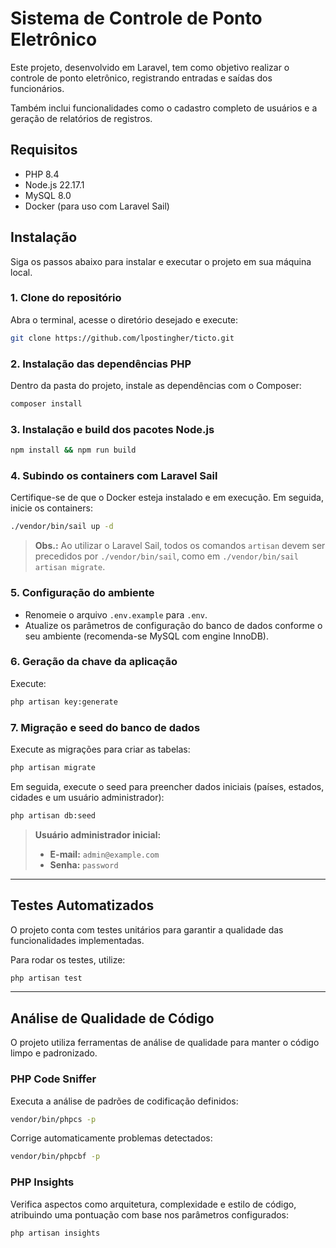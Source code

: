 # Sistema de Controle de Ponto Eletrônico

Este projeto, desenvolvido em Laravel, tem como objetivo realizar o controle de ponto eletrônico, registrando entradas e saídas dos funcionários.

Também inclui funcionalidades como o cadastro completo de usuários e a geração de relatórios de registros.

## Requisitos

- PHP 8.4  
- Node.js 22.17.1  
- MySQL 8.0  
- Docker (para uso com Laravel Sail)

## Instalação

Siga os passos abaixo para instalar e executar o projeto em sua máquina local.

### 1. Clone do repositório

Abra o terminal, acesse o diretório desejado e execute:

```bash
git clone https://github.com/lpostingher/ticto.git
```

### 2. Instalação das dependências PHP

Dentro da pasta do projeto, instale as dependências com o Composer:

```bash
composer install
```

### 3. Instalação e build dos pacotes Node.js

```bash
npm install && npm run build
```

### 4. Subindo os containers com Laravel Sail

Certifique-se de que o Docker esteja instalado e em execução. Em seguida, inicie os containers:

```bash
./vendor/bin/sail up -d
```

> **Obs.:** Ao utilizar o Laravel Sail, todos os comandos `artisan` devem ser precedidos por `./vendor/bin/sail`, como em `./vendor/bin/sail artisan migrate`.

### 5. Configuração do ambiente

- Renomeie o arquivo `.env.example` para `.env`.
- Atualize os parâmetros de configuração do banco de dados conforme o seu ambiente (recomenda-se MySQL com engine InnoDB).

### 6. Geração da chave da aplicação

Execute:

```bash
php artisan key:generate
```

### 7. Migração e seed do banco de dados

Execute as migrações para criar as tabelas:

```bash
php artisan migrate
```

Em seguida, execute o seed para preencher dados iniciais (países, estados, cidades e um usuário administrador):

```bash
php artisan db:seed
```

> **Usuário administrador inicial:**  
> - **E-mail:** `admin@example.com`  
> - **Senha:** `password`

---

## Testes Automatizados

O projeto conta com testes unitários para garantir a qualidade das funcionalidades implementadas.

Para rodar os testes, utilize:

```bash
php artisan test
```

---

## Análise de Qualidade de Código

O projeto utiliza ferramentas de análise de qualidade para manter o código limpo e padronizado.

### PHP Code Sniffer

Executa a análise de padrões de codificação definidos:

```bash
vendor/bin/phpcs -p
```

Corrige automaticamente problemas detectados:

```bash
vendor/bin/phpcbf -p
```

### PHP Insights

Verifica aspectos como arquitetura, complexidade e estilo de código, atribuindo uma pontuação com base nos parâmetros configurados:

```bash
php artisan insights
```

